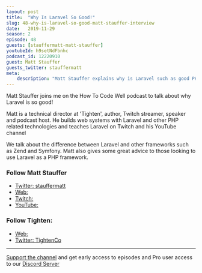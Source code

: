 ```yaml
---
layout: post
title:  "Why Is Laravel So Good!"
slug: 48-why-is-laravel-so-good-matt-stauffer-interview
date:   2019-11-29
season: 2
episode: 48
guests: [stauffermatt-matt-stauffer]
youtubeId: h9setNdFbnhc
podcast_id: 12220910
guest: Matt Stauffer
guests_twitter: stauffermatt
meta:
    description: "Matt Stauffer explains why is Laravel such as good PHP framework"
---
```

Matt Stauffer joins me on the How To Code Well podcast to talk about why Laravel is so good!

Matt is a technical director at 'Tighten', author, Twitch streamer, speaker and podcast host.  He builds web systems with Laravel and other PHP related technologies and teaches Laravel on Twitch and his YouTube channel 

We talk about the difference between Laravel and other frameworks such as Zend and Symfony. Matt also gives some great advice to those looking to use Laravel as a PHP framework.

### Follow Matt Stauffer
- [Twitter: stauffermatt](https://twitter.com/stauffermatt) 
- [Web:](http://mattstauffer.com) 
- [Twitch:](https://www.twitch.tv/mattstauffer) 
- [YouTube:](https://www.youtube.com/channel/UChByJR-sX8CooIAc5nkV7Mg) 

### Follow Tighten:
- [Web:](https://tighten.co) 
- [Twitter: TightenCo](https://twitter.com/TightenCo)

-------------------------------

[Support the channel](https://www.patreon.com/howToCodeWell) and get early access to episodes and Pro user access to our [Discord Server](https://howtocodewell.net/discord)
